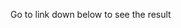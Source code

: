 <p>
  Go to link down below to see the result
  <a href="[url](https://nizamantigores.github.io/Youtube-Clone-HTML-CSS-Exercises/)https://nizamantigores.github.io/Youtube-Clone-HTML-CSS-Exercises/"></a>
</p>
